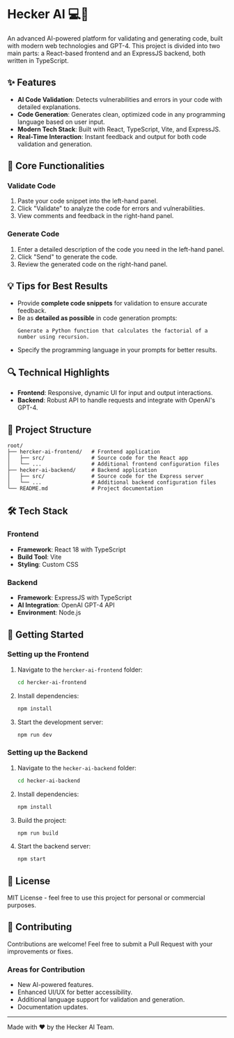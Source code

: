 
# Hecker AI 💻🤖

An advanced AI-powered platform for validating and generating code, built with modern web technologies and GPT-4. This project is divided into two main parts: a React-based frontend and an ExpressJS backend, both written in TypeScript.

## ✨ Features

- **AI Code Validation**: Detects vulnerabilities and errors in your code with detailed explanations.
- **Code Generation**: Generates clean, optimized code in any programming language based on user input.
- **Modern Tech Stack**: Built with React, TypeScript, Vite, and ExpressJS.
- **Real-Time Interaction**: Instant feedback and output for both code validation and generation.

## 🎯 Core Functionalities

### Validate Code
1. Paste your code snippet into the left-hand panel.
2. Click "Validate" to analyze the code for errors and vulnerabilities.
3. View comments and feedback in the right-hand panel.

### Generate Code
1. Enter a detailed description of the code you need in the left-hand panel.
2. Click "Send" to generate the code.
3. Review the generated code on the right-hand panel.

## 💡 Tips for Best Results

- Provide **complete code snippets** for validation to ensure accurate feedback.
- Be as **detailed as possible** in code generation prompts:
  ```plaintext
  Generate a Python function that calculates the factorial of a number using recursion.
  ```
- Specify the programming language in your prompts for better results.

## 🔍 Technical Highlights

- **Frontend**: Responsive, dynamic UI for input and output interactions.
- **Backend**: Robust API to handle requests and integrate with OpenAI's GPT-4.

## 📁 Project Structure

```
root/
├── hercker-ai-frontend/   # Frontend application
│   ├── src/               # Source code for the React app
│   └── ...                # Additional frontend configuration files
├── hecker-ai-backend/     # Backend application
│   ├── src/               # Source code for the Express server
│   └── ...                # Additional backend configuration files
└── README.md              # Project documentation
```

## 🛠️ Tech Stack

### Frontend
- **Framework**: React 18 with TypeScript
- **Build Tool**: Vite
- **Styling**: Custom CSS

### Backend
- **Framework**: ExpressJS with TypeScript
- **AI Integration**: OpenAI GPT-4 API
- **Environment**: Node.js

## 🚀 Getting Started

### Setting up the Frontend

1. Navigate to the `hercker-ai-frontend` folder:
   ```bash
   cd hercker-ai-frontend
   ```
2. Install dependencies:
   ```bash
   npm install
   ```
3. Start the development server:
   ```bash
   npm run dev
   ```

### Setting up the Backend

1. Navigate to the `hecker-ai-backend` folder:
   ```bash
   cd hecker-ai-backend
   ```
2. Install dependencies:
   ```bash
   npm install
   ```
3. Build the project:
   ```bash
   npm run build
   ```
4. Start the backend server:
   ```bash
   npm start
   ```

## 📝 License

MIT License - feel free to use this project for personal or commercial purposes.

## 🤝 Contributing

Contributions are welcome! Feel free to submit a Pull Request with your improvements or fixes.

### Areas for Contribution
- New AI-powered features.
- Enhanced UI/UX for better accessibility.
- Additional language support for validation and generation.
- Documentation updates.

---

Made with ❤️ by the Hecker AI Team.
